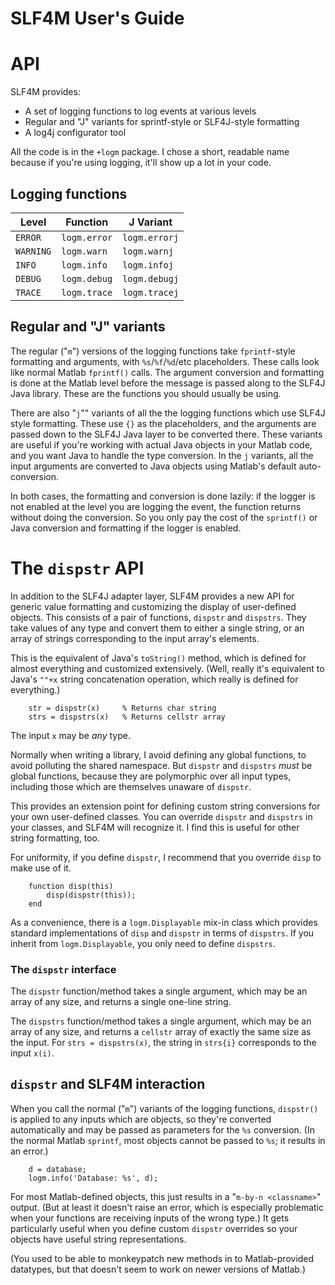 SLF4M User's Guide
===========================

# API

SLF4M provides:

* A set of logging functions to log events at various levels
 * Regular and "J" variants for sprintf-style or SLF4J-style formatting
* A log4j configurator tool

All the code is in the `+logm` package. I chose a short, readable name because if you're using logging, it'll show up a lot in your code.

## Logging functions

| Level  |  Function  |  J Variant |
| ------ | ---------  | ---------  |
| `ERROR`  | `logm.error`      | `logm.errorj`    |
| `WARNING` | `logm.warn`      | `logm.warnj`   |
| `INFO`   | `logm.info`   | `logm.infoj`    |
| `DEBUG`  | `logm.debug`  | `logm.debugj` |
| `TRACE`  | `logm.trace`  | `logm.tracej` |

##  Regular and "J" variants

The regular ("`m`") versions of the logging functions take `fprintf`-style formatting and arguments, with `%s`/`%f`/`%d`/etc placeholders. These calls look like normal Matlab `fprintf()` calls. The argument conversion and formatting is done at the Matlab level before the message is passed along to the SLF4J Java library. These are the functions you should usually be using.

There are also "`j`"" variants of all the the logging functions which use SLF4J style formatting. These use `{}` as the placeholders, and the arguments are passed down to the SLF4J Java layer to be converted there. These variants are useful if you're working with actual Java objects in your Matlab code, and you want Java to handle the type conversion. In the `j` variants, all the input arguments are converted to Java objects using Matlab's default auto-conversion.

In both cases, the formatting and conversion is done lazily: if the logger is not enabled at the level you are logging the event, the function returns without doing the conversion. So you only pay the cost of the `sprintf()` or Java conversion and formatting if the logger is enabled.

# The `dispstr` API

In addition to the SLF4J adapter layer, SLF4M provides a new API for generic value formatting and customizing the display of user-defined objects. This consists of a pair of functions, `dispstr` and `dispstrs`. They take values of any type and convert them to either a single string, or an array of strings corresponding to the input array's elements.

This is the equivalent of Java's `toString()` method, which is defined for almost everything and customized extensively. (Well, really it's equivalent to Java's `""+x` string concatenation operation, which really is defined for everything.)

```
    str = dispstr(x)     % Returns char string
    strs = dispstrs(x)   % Returns cellstr array
```

The input `x` may be *any* type.

Normally when writing a library, I avoid defining any global functions, to avoid polluting the shared namespace. But `dispstr` and `dispstrs` *must* be global functions, because they are polymorphic over all input types, including those which are themselves unaware of `dispstr`.

This provides an extension point for defining custom string conversions for your own user-defined classes. You can override `dispstr` and `dispstrs` in your classes, and SLF4M will recognize it. I find this is useful for other string formatting, too.

For uniformity, if you define `dispstr`, I recommend that you override `disp` to make use of it.

```
    function disp(this)
        disp(dispstr(this));
    end
```

As a convenience, there is a `logm.Displayable` mix-in class which provides standard implementations of `disp` and `dispstr` in terms of `dispstrs`. If you inherit from `logm.Displayable`, you only need to define `dispstrs`.

### The `dispstr` interface

The `dispstr` function/method takes a single argument, which may be an array of any size, and returns a single one-line string.

The `dispstrs` function/method takes a single argument, which may be an array of any size, and returns a `cellstr` array of exactly the same size as the input. For `strs = dispstrs(x)`, the string in `strs{i}` corresponds to the input `x(i)`.

## `dispstr` and SLF4M interaction

When you call the normal ("`m`") variants of the logging functions, `dispstr()` is applied to any inputs which are objects, so they're converted automatically and may be passed as parameters for the `%s` conversion. (In the normal Matlab `sprintf`, most objects cannot be passed to `%s`; it results in an error.)

```
    d = database;
    logm.info('Database: %s', d);
```

For most Matlab-defined objects, this just results in a "`m-by-n <classname>`" output. (But at least it doesn't raise an error, which is especially problematic when your functions are receiving inputs of the wrong type.) It gets particularly useful when you define custom `dispstr` overrides so your objects have useful string representations.

(You used to be able to monkeypatch new methods in to Matlab-provided datatypes, but that doesn't seem to work on newer versions of Matlab.)